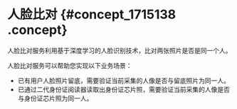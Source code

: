 # 人脸比对 {#concept_1715138 .concept}

人脸比对服务利用基于深度学习的人脸识别技术，比对两张照片是否是同一个人。

人脸比对服务可以帮助您实现以下业务场景：

-   已有用户人脸照片留底，需要验证当前采集的人像是否与留底照片为同一人。
-   已通过二代身份证阅读器读取出身份证芯片照，需要验证当前采集的人像是否与身份证芯片照为同一人。


